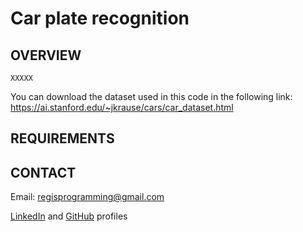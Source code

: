 # Car plate recognition

## OVERVIEW
    XXXXX

 You can download the dataset used in this code in the following link:
 https://ai.stanford.edu/~jkrause/cars/car_dataset.html
 

## REQUIREMENTS

## CONTACT
Email: regisprogramming@gmail.com

[LinkedIn](https://www.linkedin.com/in/regissfaria/) and [GitHub](https://github.com/regisfaria) profiles